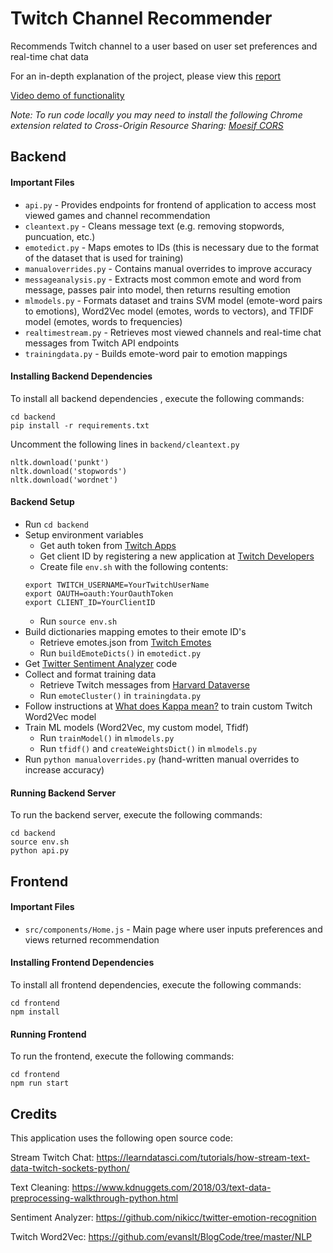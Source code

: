 # Twitch Channel Recommender
Recommends Twitch channel to a user based on user set preferences and real-time chat data

For an in-depth explanation of the project, please view this [report](./FinalReport.pdf)

[Video demo of functionality](https://www.youtube.com/watch?v=R-YS_NFtGGw)

*Note: To run code locally you may need to install the following Chrome extension related to Cross-Origin Resource Sharing: [Moesif CORS](https://chrome.google.com/webstore/detail/moesif-orign-cors-changer/digfbfaphojjndkpccljibejjbppifbc?hl=en-US)*

## Backend

#### Important Files

* `api.py` - Provides endpoints for frontend of application to access most viewed games and channel recommendation
* `cleantext.py` - Cleans message text (e.g. removing stopwords, puncuation, etc.)
* `emotedict.py` - Maps emotes to IDs (this is necessary due to the format of the dataset that is used for training)
* `manualoverrides.py` - Contains manual overrides to improve accuracy
* `messageanalysis.py` - Extracts most common emote and word from message, passes pair into model, then returns resulting emotion
* `mlmodels.py` - Formats dataset and trains SVM model (emote-word pairs to emotions), Word2Vec model (emotes, words to vectors), and TFIDF model (emotes, words to frequencies) 
* `realtimestream.py` - Retrieves most viewed channels and real-time chat messages from Twitch API endpoints
* `trainingdata.py` - Builds emote-word pair to emotion mappings

#### Installing Backend Dependencies
To install all backend dependencies , execute the following commands:

```
cd backend
pip install -r requirements.txt
```

Uncomment the following lines in `backend/cleantext.py`
```
nltk.download('punkt')
nltk.download('stopwords')
nltk.download('wordnet')
```

#### Backend Setup
* Run `cd backend`
* Setup environment variables 
    * Get auth token from [Twitch Apps](https://twitchapps.com/tmi/)
    * Get client ID by registering a new application at [Twitch Developers](https://dev.twitch.tv/console)
    * Create file `env.sh` with the following contents:
    ```
    export TWITCH_USERNAME=YourTwitchUserName
    export OAUTH=oauth:YourOauthToken
    export CLIENT_ID=YourClientID
    ```
    * Run `source env.sh`
* Build dictionaries mapping emotes to their emote ID's 
    * Retrieve emotes.json from [Twitch Emotes](https://twitchemotes.com/apidocs)
    * Run `buildEmoteDicts()` in `emotedict.py`
* Get [Twitter Sentiment Analyzer](https://github.com/nikicc/twitter-emotion-recognition) code
* Collect and format training data
    * Retrieve Twitch messages from [Harvard Dataverse](https://dataverse.harvard.edu/dataset.xhtml?persistentId=doi:10.7910/DVN/VE0IVQ)
    * Run `emoteCluster()` in `trainingdata.py`
* Follow instructions at [What does Kappa mean?](https://github.com/evanslt/BlogCode/tree/master/NLP) to train custom Twitch Word2Vec model
* Train ML models (Word2Vec, my custom model, Tfidf)
    * Run `trainModel()` in `mlmodels.py`
    * Run `tfidf()` and `createWeightsDict()` in `mlmodels.py`
* Run `python manualoverrides.py` (hand-written manual overrides to increase accuracy)

#### Running Backend Server
To run the backend server, execute the following commands:

```
cd backend
source env.sh
python api.py
```

## Frontend

#### Important Files

* `src/components/Home.js` - Main page where user inputs preferences and views returned recommendation  

#### Installing Frontend Dependencies
To install all frontend dependencies, execute the following commands:
```
cd frontend
npm install
```

#### Running Frontend

To run the frontend, execute the following commands:

```
cd frontend
npm run start
```

## Credits

This application uses the following open source code:

Stream Twitch Chat: https://learndatasci.com/tutorials/how-stream-text-data-twitch-sockets-python/

Text Cleaning: https://www.kdnuggets.com/2018/03/text-data-preprocessing-walkthrough-python.html

Sentiment Analyzer: https://github.com/nikicc/twitter-emotion-recognition

Twitch Word2Vec: https://github.com/evanslt/BlogCode/tree/master/NLP
